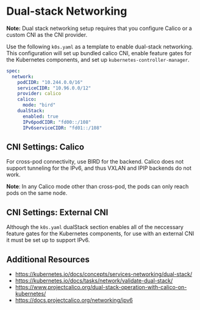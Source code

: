 # Dual-stack Networking

**Note:** Dual stack networking setup requires that you configure Calico or a custom CNI as the CNI provider.

Use the following `k0s.yaml` as a template to enable dual-stack networking. This configuration will set up bundled calico CNI, enable feature gates for the Kubernetes components, and set up `kubernetes-controller-manager`.

```yaml
spec:
  network:
    podCIDR: "10.244.0.0/16"
    serviceCIDR: "10.96.0.0/12"
    provider: calico
    calico:
      mode: "bird"
    dualStack:
      enabled: true
      IPv6podCIDR: "fd00::/108"
      IPv6serviceCIDR: "fd01::/108"
```

## CNI Settings: Calico

For cross-pod connectivity, use BIRD for the backend. Calico does not support tunneling for the IPv6, and thus VXLAN and IPIP backends do not work.

**Note**: In any Calico mode other than cross-pod, the pods can only reach pods on the same node.

## CNI Settings: External CNI

Although the `k0s.yaml` dualStack section enables all of the neccessary feature gates for the Kubernetes components, for use with an external CNI it must be set up to support IPv6.

## Additional Resources

* https://kubernetes.io/docs/concepts/services-networking/dual-stack/
* https://kubernetes.io/docs/tasks/network/validate-dual-stack/
* https://www.projectcalico.org/dual-stack-operation-with-calico-on-kubernetes/
* https://docs.projectcalico.org/networking/ipv6